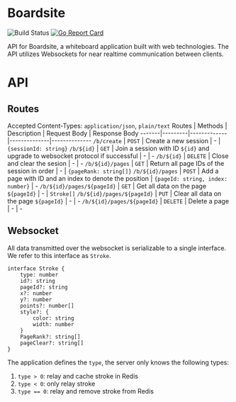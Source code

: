 # Boardsite
![Build Status](https://github.com/heat1q/boardsite/workflows/Boardsite%20CI/badge.svg)
[![Go Report Card](https://goreportcard.com/badge/github.com/heat1q/boardsite)](https://goreportcard.com/report/github.com/heat1q/boardsite)

API for Boardsite, a whiteboard application built with web technologies. The API utilizes Websockets for near realtime communication between clients. 

# API
## Routes
Accepted Content-Types: `application/json`, `plain/text`
 Routes | Methods | Description | Request Body | Response Body
 -------|---------|-------------|--------------|--------------
 `/b/create` | `POST` | Create a new session | - | `{sessionId: string}`
 `/b/${id}` | `GET` | Join a session with ID `${id}` and upgrade to websocket protocol if successful | - | -
 `/b/${id}` | `DELETE` | Close and clear the sesion | - | -
 `/b/${id}/pages` | `GET` | Return all page IDs of the session in order | - | `{pageRank: string[]}`
 `/b/${id}/pages` | `POST` | Add a page with ID and an index to denote the position | `{pageId: string, index: number}` | -
 `/b/${id}/pages/${pageId}` | `GET` | Get all data on the page `${pageId}` | - | `Stroke[]`
 `/b/${id}/pages/${pageId}` | `PUT` | Clear all data on the page `${pageId}` | - | -
 `/b/${id}/pages/${pageId}` | `DELETE` | Delete a page | - | -

## Websocket
All data transmitted over the websocket is serializable to a single interface. We refer to this interface as `Stroke`.

```
interface Stroke {
    type: number
    id?: string
    pageId?: string
    x?: number
    y?: number
    points?: number[]
    style?: {
        color: string
        width: number
    }
    PageRank?: string[]
    pageClear?: string[]
}
```
The application defines the `type`, the server only knows the following types:
1. `type > 0`: relay and cache stroke in Redis
2. `type < 0`: only relay stroke
3. `type == 0`: relay and remove stroke from Redis